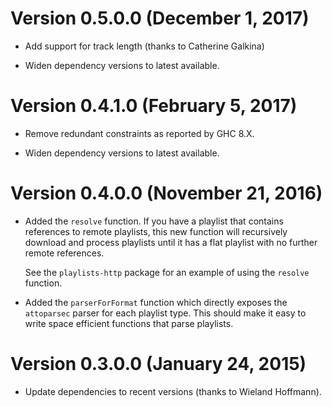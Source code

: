 # Version 0.5.0.0 (December 1, 2017)

  * Add support for track length (thanks to Catherine Galkina)

  * Widen dependency versions to latest available.

# Version 0.4.1.0 (February 5, 2017)

  * Remove redundant constraints as reported by GHC 8.X.

  * Widen dependency versions to latest available.

# Version 0.4.0.0 (November 21, 2016)

  * Added the `resolve` function.  If you have a playlist that
    contains references to remote playlists, this new function will
    recursively download and process playlists until it has a flat
    playlist with no further remote references.

    See the `playlists-http` package for an example of using the
    `resolve` function.

  * Added the `parserForFormat` function which directly exposes the
    `attoparsec` parser for each playlist type.  This should make it
    easy to write space efficient functions that parse playlists.

# Version 0.3.0.0 (January 24, 2015)

  * Update dependencies to recent versions (thanks to Wieland Hoffmann).
